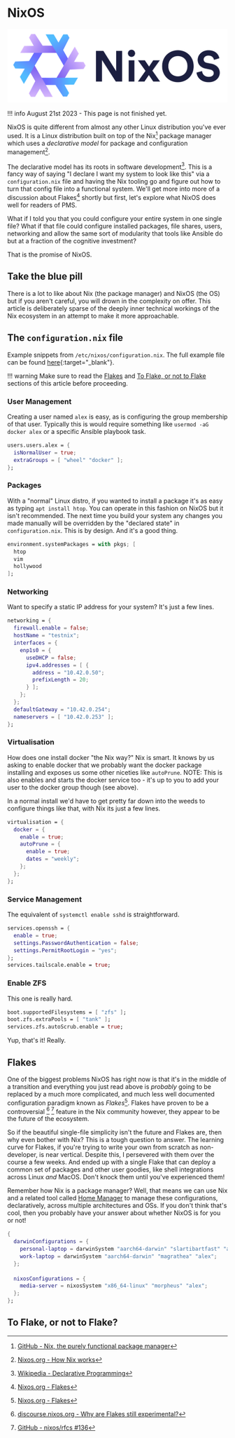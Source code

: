 # NixOS

![nixos](../images/logos/nixos-logo.png)

!!! info
    August 21st 2023 - This page is not finished yet.

NixOS is quite different from almost any other Linux distribution you've ever used. It is a Linux distribution built on top of the Nix[^1] package manager which uses a *declarative model* for package and configuration management[^2].

The declarative model has its roots in software development[^3]. This is a fancy way of saying "I declare I want my system to look like this" via a `configuration.nix` file and having the Nix tooling go and figure out how to turn that config file into a functional system. We'll get more into more of a discussion about Flakes[^4] shortly but first, let's explore what NixOS does well for readers of PMS.

What if I told you that you could configure your entire system in one single file? What if that file could configure installed packages, file shares, users, networking and allow the same sort of modularity that tools like Ansible do but at a fraction of the cognitive investment? 

That is the promise of NixOS.

## Take the blue pill

There is a lot to like about Nix (the package manager) and NixOS (the OS) but if you aren't careful, you will drown in the complexity on offer. This article is deliberately sparse of the deeply inner technical workings of the Nix ecosystem in an attempt to make it more approachable.

## The `configuration.nix` file

Example snippets from `/etc/nixos/configuration.nix`. The full example file can be found [here](nixos/configuration.nix.md){:target="_blank"}.

!!! warning
    Make sure to read the [Flakes](#flakes) and [To Flake, or not to Flake](#to-flake-or-not-to-flake) sections of this article before proceeding.

### User Management

Creating a user named `alex` is easy, as is configuring the group membership of that user. Typically this is would require something like `usermod -aG docker alex` or a specific Ansible playbook task.

``` nix
users.users.alex = {
  isNormalUser = true;
  extraGroups = [ "wheel" "docker" ];
};
```

### Packages

With a "normal" Linux distro, if you wanted to install a package it's as easy as typing `apt install htop`. You can operate in this fashion on NixOS but it isn't recommended. The next time you build your system any changes you made manually will be overridden by the "declared state" in `configuration.nix`. This is by design. And it's a good thing.

``` nix
environment.systemPackages = with pkgs; [
  htop
  vim
  hollywood
];
```

### Networking

Want to specify a static IP address for your system? It's just a few lines.

``` nix
networking = {
  firewall.enable = false;
  hostName = "testnix";
  interfaces = {
    enp1s0 = {
      useDHCP = false;
      ipv4.addresses = [ {
        address = "10.42.0.50";
        prefixLength = 20;
      } ];
    };
  };
  defaultGateway = "10.42.0.254";
  nameservers = [ "10.42.0.253" ];
};
```

### Virtualisation

How does one install docker "the Nix way?" Nix is smart. It knows by us asking to enable docker that we probably want the docker package installing and exposes us some other niceties like `autoPrune`. NOTE: This is also enables and starts the docker service too - it's up to you to add your user to the docker group though (see above).

In a normal install we'd have to get pretty far down into the weeds to configure things like that, with Nix its just a few lines.

``` nix
virtualisation = {
  docker = {
    enable = true;
    autoPrune = {
      enable = true;
      dates = "weekly";
    };
  };
};
```

### Service Management

The equivalent of `systemctl enable sshd` is straightforward.

``` nix
services.openssh = {
  enable = true;
  settings.PasswordAuthentication = false;
  settings.PermitRootLogin = "yes";
};
services.tailscale.enable = true;
```

### Enable ZFS

This one is really hard.

``` nix
boot.supportedFilesystems = [ "zfs" ];
boot.zfs.extraPools = [ "tank" ];
services.zfs.autoScrub.enable = true;
```

Yup, that's it! Really.

## Flakes

One of the biggest problems NixOS has right now is that it's in the middle of a transition and everything you just read above is *probably* going to be replaced by a much more complicated, and much less well documented configuration paradigm known as *Flakes*[^4]. Flakes have proven to be a controversial [^5] [^6] feature in the Nix community however, they appear to be the future of the ecosystem.

So if the beautiful single-file simplicity isn't the future and Flakes are, then why even bother with Nix? This is a tough question to answer. The learning curve for Flakes, if you're trying to write your own from scratch as non-developer, is near vertical. Despite this, I persevered with them over the course a few weeks. And ended up with a single Flake that can deploy a common set of packages and other user goodies, like shell integrations across Linux *and* MacOS. Don't knock them until you've experienced them!

Remember how Nix is a package manager? Well, that means we can use Nix and a related tool called [Home Manager](https://github.com/nix-community/home-manager) to manage these configurations, declaratively, across multiple architectures and OSs. If you don't think that's cool, then you probably have your answer about whether NixOS is for you or not!

``` nix title='Excerpt from <a href="https://github.com/ironicbadger/nix-testing/blob/main/flake.nix" target="_blank">github.com/ironicbadger/nix-testing/flake.nix</a> that shows configuring macOS alongside nixOS in the same file.' 
{
  darwinConfigurations = {
    personal-laptop = darwinSystem "aarch64-darwin" "slartibartfast" "alex";
    work-laptop = darwinSystem "aarch64-darwin" "magrathea" "alex";
  };

  nixosConfigurations = {
    media-server = nixosSystem "x86_64-linux" "morpheus" "alex";
  };
};
```



## To Flake, or not to Flake?




[^1]: [GitHub - Nix, the purely functional package manager](https://github.com/NixOS/nix)
[^2]: [Nixos.org - How Nix works](https://nixos.org/guides/how-nix-works.html)
[^3]: [Wikipedia - Declarative Programming](https://en.wikipedia.org/wiki/Declarative_programming)
[^4]: [Nixos.org - Flakes](https://nixos.wiki/wiki/Flakes)
[^5]: [discourse.nixos.org - Why are Flakes still experimental?](https://discourse.nixos.org/t/why-are-flakes-still-experimental/29317/11)
[^6]: [GitHub - nixos/rfcs #136](https://github.com/NixOS/rfcs/pull/136)